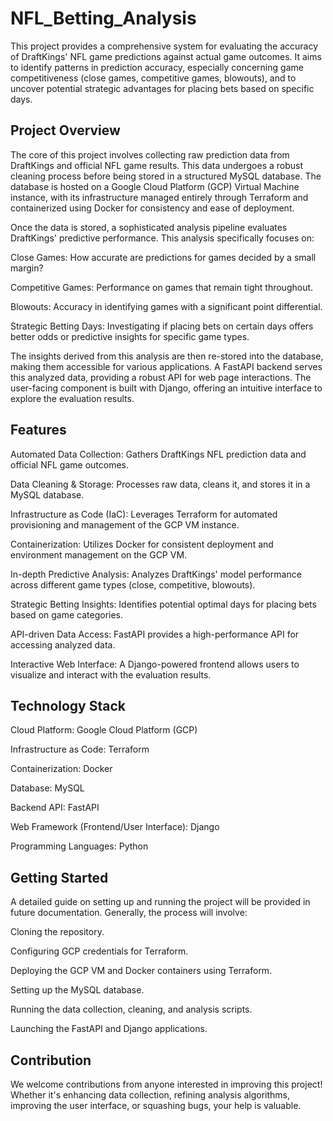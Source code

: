 # NFL_Betting_Analysis

This project provides a comprehensive system for evaluating the accuracy of DraftKings' NFL game predictions against actual game outcomes. It aims to identify patterns in prediction accuracy, especially concerning game competitiveness (close games, competitive games, blowouts), and to uncover potential strategic advantages for placing bets based on specific days.

## Project Overview
The core of this project involves collecting raw prediction data from DraftKings and official NFL game results. This data undergoes a robust cleaning process before being stored in a structured MySQL database. The database is hosted on a Google Cloud Platform (GCP) Virtual Machine instance, with its infrastructure managed entirely through Terraform and containerized using Docker for consistency and ease of deployment.

Once the data is stored, a sophisticated analysis pipeline evaluates DraftKings' predictive performance. This analysis specifically focuses on:

Close Games: How accurate are predictions for games decided by a small margin?

Competitive Games: Performance on games that remain tight throughout.

Blowouts: Accuracy in identifying games with a significant point differential.

Strategic Betting Days: Investigating if placing bets on certain days offers better odds or predictive insights for specific game types.

The insights derived from this analysis are then re-stored into the database, making them accessible for various applications. A FastAPI backend serves this analyzed data, providing a robust API for web page interactions. The user-facing component is built with Django, offering an intuitive interface to explore the evaluation results.

## Features
Automated Data Collection: Gathers DraftKings NFL prediction data and official NFL game outcomes.

Data Cleaning & Storage: Processes raw data, cleans it, and stores it in a MySQL database.

Infrastructure as Code (IaC): Leverages Terraform for automated provisioning and management of the GCP VM instance.

Containerization: Utilizes Docker for consistent deployment and environment management on the GCP VM.

In-depth Predictive Analysis: Analyzes DraftKings' model performance across different game types (close, competitive, blowouts).

Strategic Betting Insights: Identifies potential optimal days for placing bets based on game categories.

API-driven Data Access: FastAPI provides a high-performance API for accessing analyzed data.

Interactive Web Interface: A Django-powered frontend allows users to visualize and interact with the evaluation results.

## Technology Stack
Cloud Platform: Google Cloud Platform (GCP)

Infrastructure as Code: Terraform

Containerization: Docker

Database: MySQL

Backend API: FastAPI

Web Framework (Frontend/User Interface): Django

Programming Languages: Python

## Getting Started
A detailed guide on setting up and running the project will be provided in future documentation. Generally, the process will involve:

Cloning the repository.

Configuring GCP credentials for Terraform.

Deploying the GCP VM and Docker containers using Terraform.

Setting up the MySQL database.

Running the data collection, cleaning, and analysis scripts.

Launching the FastAPI and Django applications.

## Contribution
We welcome contributions from anyone interested in improving this project! Whether it's enhancing data collection, refining analysis algorithms, improving the user interface, or squashing bugs, your help is valuable.
